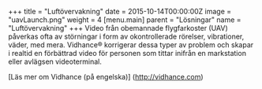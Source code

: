 +++
title = "Luftövervakning"
date = 2015-10-14T00:00:00Z
image = "uavLaunch.png"
weight = 4
[menu.main]
parent = "Lösningar"
name = "Luftövervakning"
+++
Video från obemannade flygfarkoster (UAV) påverkas ofta av störningar i form av okontrollerade rörelser, vibrationer, väder, med mera. Vidhance® korrigerar dessa typer av problem och skapar i realtid en förbättrad video för personen som tittar inifrån en markstation eller avlägsen videoterminal.

[Läs mer om Vidhance (på engelska)] (http://vidhance.com)
